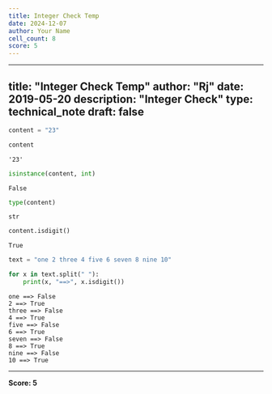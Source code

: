 ```yaml
---
title: Integer Check Temp
date: 2024-12-07
author: Your Name
cell_count: 8
score: 5
---
```


---
title: "Integer Check Temp"
author: "Rj"
date: 2019-05-20
description: "Integer Check"
type: technical_note
draft: false
---

```python
content = "23"
```


```python
content
```




    '23'




```python
isinstance(content, int)
```




    False




```python
type(content)
```




    str




```python
content.isdigit()
```




    True




```python
text = "one 2 three 4 five 6 seven 8 nine 10"
```


```python
for x in text.split(" "):
    print(x, "==>", x.isdigit())
```

    one ==> False
    2 ==> True
    three ==> False
    4 ==> True
    five ==> False
    6 ==> True
    seven ==> False
    8 ==> True
    nine ==> False
    10 ==> True



---
**Score: 5**